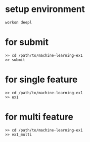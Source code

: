 # setup environment
```
workon deepl
```

# for submit
```
>> cd /path/to/machine-learning-ex1
>> submit
```

# for single feature
```
>> cd /path/to/machine-learning-ex1
>> ex1
```

# for multi feature
```
>> cd /path/to/machine-learning-ex1
>> ex1_multi
```
